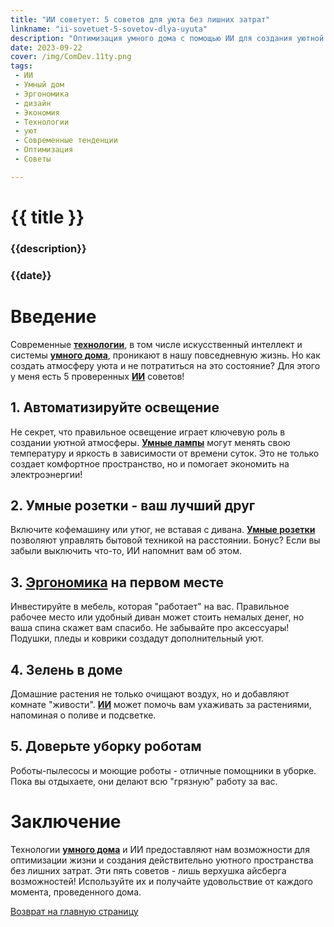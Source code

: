 ```yaml
---
title: "ИИ советует: 5 советов для уюта без лишних затрат"
linkname: "ii-sovetuet-5-sovetov-dlya-uyuta"
description: "Оптимизация умного дома с помощью ИИ для создания уютной атмосферы без лишних расходов."
date: 2023-09-22
cover: /img/ComDev.11ty.png
tags:
 - ИИ
 - Умный дом
 - Эргономика
 - дизайн
 - Экономия
 - Технологии
 - уют
 - Современные тенденции
 - Оптимизация
 - Советы

---
```


# {{ title }}
### {{description}}
### {{date}}

# Введение

Современные **[технологии](/)**, в том числе искусственный интеллект и системы **[умного дома](/)**, проникают в нашу повседневную жизнь. Но как создать атмосферу уюта и не потратиться на это состояние? Для этого у меня есть 5 проверенных **[ИИ](/)** советов!

## 1. Автоматизируйте освещение

Не секрет, что правильное освещение играет ключевую роль в создании уютной атмосферы. **[Умные лампы](/)** могут менять свою температуру и яркость в зависимости от времени суток. Это не только создает комфортное пространство, но и помогает экономить на электроэнергии!

## 2. Умные розетки - ваш лучший друг

Включите кофемашину или утюг, не вставая с дивана. **[Умные розетки](/)** позволяют управлять бытовой техникой на расстоянии. Бонус? Если вы забыли выключить что-то, ИИ напомнит вам об этом.

## 3. **[Эргономика](/)** на первом месте

Инвестируйте в мебель, которая "работает" на вас. Правильное рабочее место или удобный диван может стоить немалых денег, но ваша спина скажет вам спасибо. Не забывайте про аксессуары! Подушки, пледы и коврики создадут дополнительный уют.

## 4. Зелень в доме

Домашние растения не только очищают воздух, но и добавляют комнате "живости". **[ИИ](/)** может помочь вам ухаживать за растениями, напоминая о поливе и подсветке.

## 5. Доверьте уборку роботам

Роботы-пылесосы и моющие роботы - отличные помощники в уборке. Пока вы отдыхаете, они делают всю "грязную" работу за вас.

# Заключение

Технологии **[умного дома](/)** и ИИ предоставляют нам возможности для оптимизации жизни и создания действительно уютного пространства без лишних затрат. Эти пять советов - лишь верхушка айсберга возможностей! Используйте их и получайте удовольствие от каждого момента, проведенного дома.

[Возврат на главную страницу](/)
